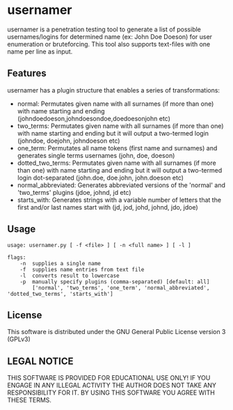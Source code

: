 usernamer
==========================================
usernamer is a penetration testing tool to generate a list of possible usernames/logins for determined name (ex: John Doe Doeson) for user enumeration or bruteforcing. 
This tool also supports text-files with one name per line as input.

Features
-----------------------------------------
usernamer has a plugin structure that enables a series of transformations:

* normal: Permutates given name with all surnames (if more than one) with name starting and ending (johndoedoeson,johndoesondoe,doedoesonjohn etc)
* two_terms: Permutates given name with all surnames (if more than one) with name starting and ending but it will output a two-termed login (johndoe, doejohn, johndoeson etc)
* one_term: Permutates all name tokens (first name and surnames) and generates single terms usernames (john, doe, doeson)
* dotted_two_terms: Permutates given name with all surnames (if more than one) with name starting and ending but it will output a two-termed login dot-separated (john.doe, doe.john, john.doeson etc)
* normal_abbreviated: Generates abbreviated versions of the 'normal' and 'two_terms' plugins (jdoe, johnd, jd etc)
* starts_with: Generates strings with a variable number of letters that the first and/or last names start with (jd, jod, johd, johnd, jdo, jdoe)

Usage
-----------------------------------------

    usage: usernamer.py [ -f <file> ] [ -n <full name> ] [ -l ]
    
    flags:
        -n  supplies a single name
        -f  supplies name entries from text file
        -l  converts result to lowercase
        -p  manually specify plugins (comma-separated) [default: all]
            ['normal', 'two_terms', 'one_term', 'normal_abbreviated', 'dotted_two_terms', 'starts_with']


License
-----------------------------------------
This software is distributed under the GNU General Public License version 3 (GPLv3)

LEGAL NOTICE
-----------------------------------------
THIS SOFTWARE IS PROVIDED FOR EDUCATIONAL USE ONLY! IF YOU ENGAGE IN ANY ILLEGAL ACTIVITY THE AUTHOR DOES NOT TAKE ANY RESPONSIBILITY FOR IT. BY USING THIS SOFTWARE YOU AGREE WITH THESE TERMS.
